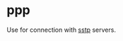 # ppp

Use for connection with [sstp](https://en.wikipedia.org/wiki/Secure_Socket_Tunneling_Protocol) servers.
